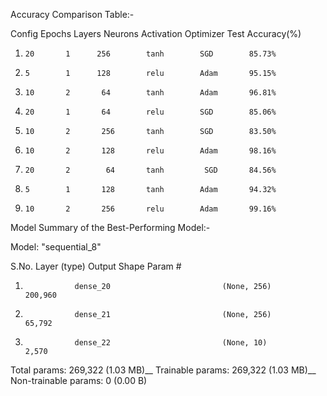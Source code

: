 Accuracy Comparison Table:-


Config  Epochs  Layers  Neurons  Activation  Optimizer  Test Accuracy(%)
1)     20       1      256        tanh        SGD        85.73%
2)     5        1      128        relu        Adam       95.15%
3)     10       2       64        tanh        Adam       96.81%
4)     20       1       64        relu        SGD        85.06%
5)     10       2       256       tanh        SGD        83.50%
6)     10       2       128       relu        Adam       98.16%
7)     20       2        64       tanh         SGD       84.56%
8)     5        1       128       tanh        Adam       94.32%
9)     10       2       256       relu        Adam       99.16%



Model Summary of the Best-Performing Model:-

Model: "sequential_8"

S.No.            Layer (type)                      Output Shape                   Param # 

  1)                dense_20                         (None, 256)                   200,960
  2)                dense_21                         (None, 256)                   65,792
  3)                dense_22                         (None, 10)                    2,570

Total params: 269,322 (1.03 MB)__
Trainable params: 269,322 (1.03 MB)__
Non-trainable params: 0 (0.00 B)

